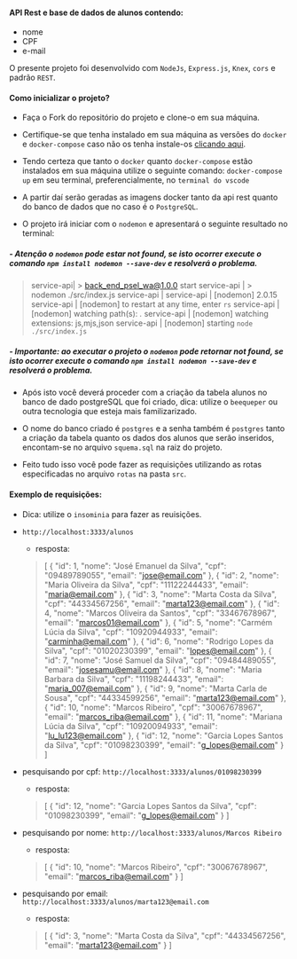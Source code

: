 #### API Rest e base de dados de alunos contendo: 
- nome 
- CPF
- e-mail

O presente projeto foi desenvolvido com `NodeJs`, `Express.js`, `Knex`, `cors` e padrão `REST`.

#### Como inicializar o projeto?

- Faça o Fork do repositório do projeto e clone-o em sua máquina.

- Certifique-se que tenha instalado em sua máquina as versões do `docker` e `docker-compose` caso não os tenha instale-os [clicando aqui](https://docs.docker.com/desktop/windows/install/).
- Tendo certeza que tanto o `docker` quanto `docker-compose` estão instalados em sua máquina utilize o seguinte comando: `docker-compose up` em seu terminal, preferencialmente, no `terminal do vscode`

- A partir daí serão geradas as imagens docker tanto da api rest quanto do banco de dados que no caso é o `PostgreSQL`.

- O projeto irá iniciar com o `nodemon` e apresentará o seguinte resultado no terminal:

##### - Atenção o `nodemon` pode estar not found, se isto ocorrer execute o comando `npm install nodemon --save-dev` e resolverá o problema.

> service-api| > back_end_psel_wa@1.0.0 start
service-api | > nodemon ./src/index.js
service-api | 
service-api | [nodemon] 2.0.15
service-api | [nodemon] to restart at any time, enter `rs`
service-api | [nodemon] watching path(s): *.*
service-api | [nodemon] watching extensions: js,mjs,json
service-api | [nodemon] starting `node ./src/index.js`

##### - Importante: ao executar o projeto o `nodemon` pode retornar not found, se isto ocorrer execute o comando `npm install nodemon --save-dev` e resolverá o problema.

- Após isto você deverá proceder com a criação da tabela alunos no banco de dado postgreSQL que foi criado, dica: utilize o `beequeper` ou outra tecnologia que esteja mais familizarizado.

- O nome do banco criado é `postgres` e a senha também é `postgres` tanto a criação da tabela quanto os dados dos alunos que serão inseridos, encontam-se no arquivo `squema.sql` na raiz do projeto.

- Feito tudo isso você pode fazer as requisições utilizando as rotas especificadas no arquivo `rotas` na pasta `src`.

#### Exemplo de requisições:

- Dica: utilize o `insominia` para fazer as reuisições.

- `http://localhost:3333/alunos`
    - resposta:
    > [
  {
    "id": 1,
    "nome": "José Emanuel da Silva",
    "cpf": "09489789055",
    "email": "jose@email.com"
  },
  {
    "id": 2,
    "nome": "Maria Oliveira da Silva",
    "cpf": "11122244433",
    "email": "maria@email.com"
  },
  {
    "id": 3,
    "nome": "Marta Costa da Silva",
    "cpf": "44334567256",
    "email": "marta123@email.com"
  },
  {
    "id": 4,
    "nome": "Marcos Oliveira da Santos",
    "cpf": "33467678967",
    "email": "marcos01@email.com"
  },
  {
    "id": 5,
    "nome": "Carmém Lúcia da Silva",
    "cpf": "10920944933",
    "email": "carminha@email.com"
  },
  {
    "id": 6,
    "nome": "Rodrigo Lopes da Silva",
    "cpf": "01020230399",
    "email": "lopes@email.com"
  },
  {
    "id": 7,
    "nome": "José Samuel da Silva",
    "cpf": "09484489055",
    "email": "josesamu@email.com"
  },
  {
    "id": 8,
    "nome": "Maria Barbara da Silva",
    "cpf": "11198244433",
    "email": "maria_007@email.com"
  },
  {
    "id": 9,
    "nome": "Marta Carla de Sousa",
    "cpf": "44334599256",
    "email": "marta123@email.com"
  },
  {
    "id": 10,
    "nome": "Marcos Ribeiro",
    "cpf": "30067678967",
    "email": "marcos_riba@email.com"
  },
  {
    "id": 11,
    "nome": "Mariana Lúcia da Silva",
    "cpf": "10920094933",
    "email": "lu_lu123@email.com"
  },
  {
    "id": 12,
    "nome": "Garcia Lopes Santos da Silva",
    "cpf": "01098230399",
    "email": "g_lopes@email.com"
  }
]

- pesquisando por cpf: `http://localhost:3333/alunos/01098230399`
    - resposta:
    > [
  {
    "id": 12,
    "nome": "Garcia Lopes Santos da Silva",
    "cpf": "01098230399",
    "email": "g_lopes@email.com"
  }
]

- pesquisando por nome: `http://localhost:3333/alunos/Marcos Ribeiro`
    - resposta:
    > [
  {
    "id": 10,
    "nome": "Marcos Ribeiro",
    "cpf": "30067678967",
    "email": "marcos_riba@email.com"
  }
]

- pesquisando por email: `http://localhost:3333/alunos/marta123@email.com`
    - resposta:
    > [
  {
    "id": 3,
    "nome": "Marta Costa da Silva",
    "cpf": "44334567256",
    "email": "marta123@email.com"
  }
]


